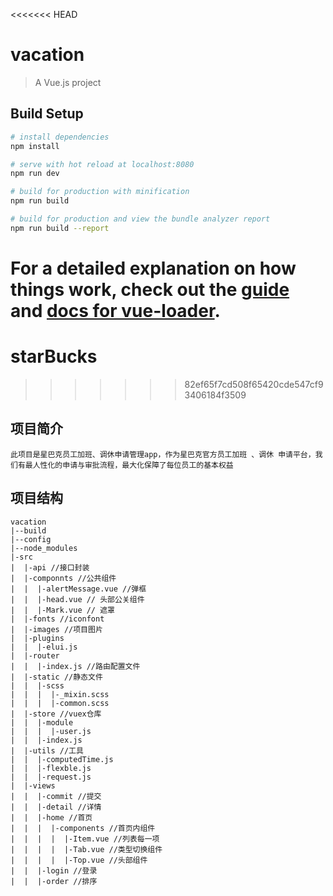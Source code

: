 <<<<<<< HEAD
# vacation

> A Vue.js project

## Build Setup

``` bash
# install dependencies
npm install

# serve with hot reload at localhost:8080
npm run dev

# build for production with minification
npm run build

# build for production and view the bundle analyzer report
npm run build --report
```

For a detailed explanation on how things work, check out the [guide](http://vuejs-templates.github.io/webpack/) and [docs for vue-loader](http://vuejs.github.io/vue-loader).
=======
# starBucks
>>>>>>> 82ef65f7cd508f65420cde547cf93406184f3509


## 项目简介

```
此项目是星巴克员工加班、调休申请管理app，作为星巴克官方员工加班 、调休 申请平台，我们有最人性化的申请与审批流程，最大化保障了每位员工的基本权益
```
## 项目结构

```
vacation
|--build
|--config
|--node_modules
|-src
|  |-api //接口封装
|  |-componnts //公共组件
|  |  |-alertMessage.vue //弹框
|  |  |-head.vue // 头部公关组件
|  |  |-Mark.vue // 遮罩
|  |-fonts //iconfont
|  |-images //项目图片
|  |-plugins
|  |  |-elui.js
|  |-router 
|  |  |-index.js //路由配置文件
|  |-static //静态文件
|  |  |-scss 
|  |  |  |-_mixin.scss
|  |  |  |-common.scss
|  |-store //vuex仓库
|  |  |-module
|  |  |  |-user.js
|  |  |-index.js
|  |-utils //工具
|  |  |-computedTime.js
|  |  |-flexble.js
|  |  |-request.js
|  |-views
|  |  |-commit //提交
|  |  |-detail //详情
|  |  |-home //首页
|  |  |  |-components //首页内组件
|  |  |  |  |-Item.vue //列表每一项
|  |  |  |  |-Tab.vue //类型切换组件
|  |  |  |  |-Top.vue //头部组件
|  |  |-login //登录 
|  |  |-order //排序
```

